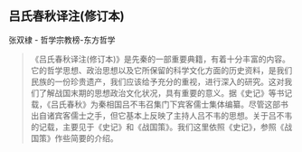 ## 吕氏春秋译注(修订本)

张双棣  -  哲学宗教榜-东方哲学

> 《吕氏春秋译注(修订本)》是先秦的一部重要典籍，有着十分丰富的内容。它的哲学思想、政治思想以及它所保留的科学文化方面的历史资料，是我们民族的一份珍贵遗产，我们应该给予充分的重视，进行深入的研究。这对我们了解战国末期的思想政治文化状况，具有重要的意义。据《史记》等书记载，《吕氏春秋》为秦相国吕不韦召集门下宾客儒士集体编纂。尽管这部书出自诸宾客儒士之手，但它基本上反映了主持人吕不韦的思想。关于吕不韦的记载，主要见于《史记》和《战国策》。我们这里依照《史记》，参照《战国策》作些简要的介绍。
